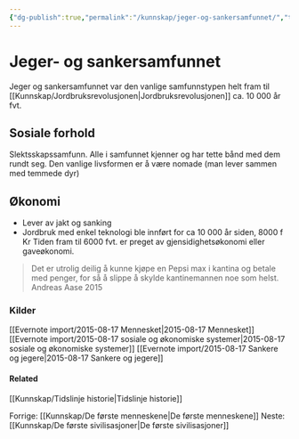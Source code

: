 ```yaml
---
{"dg-publish":true,"permalink":"/kunnskap/jeger-og-sankersamfunnet/","tags":["historie"]}
---
```


# Jeger- og sankersamfunnet
Jeger og sankersamfunnet var den vanlige samfunnstypen helt fram til [[Kunnskap/Jordbruksrevolusjonen\|Jordbruksrevolusjonen]] ca. 10 000 år fvt.
## Sosiale forhold
Slektsskapssamfunn. Alle i samfunnet kjenner og har tette bånd med dem rundt seg. Den vanlige livsformen er å være nomade (man lever sammen med temmede dyr)
## Økonomi
- Lever av jakt og sanking
- Jordbruk med enkel teknologi ble innført for ca 10 000 år siden, 8000 f Kr
Tiden fram til 6000 fvt. er preget av gjensidighetsøkonomi eller gaveøkonomi.

>Det er utrolig deilig å kunne kjøpe en Pepsi max i kantina og betale med penger, for så å slippe å skylde kantinemannen noe som helst. Andreas Aase 2015

### Kilder
[[Evernote import/2015-08-17 Mennesket\|2015-08-17 Mennesket]]
[[Evernote import/2015-08-17 sosiale og økonomiske systemer\|2015-08-17 sosiale og økonomiske systemer]]
[[Evernote import/2015-08-17 Sankere og jegere\|2015-08-17 Sankere og jegere]]
#### Related
[[Kunnskap/Tidslinje historie\|Tidslinje historie]]

Forrige: [[Kunnskap/De første menneskene\|De første menneskene]]
Neste: [[Kunnskap/De første sivilisasjoner\|De første sivilisasjoner]]
